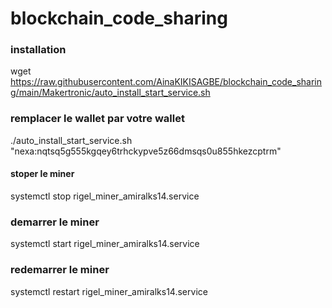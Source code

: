# blockchain_code_sharing

### installation
wget https://raw.githubusercontent.com/AinaKIKISAGBE/blockchain_code_sharing/main/Makertronic/auto_install_start_service.sh

### remplacer le wallet par votre wallet
./auto_install_start_service.sh "nexa:nqtsq5g555kgqey6trhckypve5z66dmsqs0u855hkezcptrm" 

#### stoper le miner 
systemctl stop rigel_miner_amiralks14.service 

### demarrer le miner
systemctl start rigel_miner_amiralks14.service 

### redemarrer le miner
systemctl restart rigel_miner_amiralks14.service 

